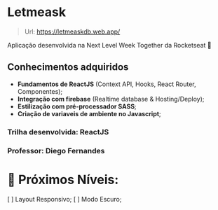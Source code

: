 # Letmeask

> Url: https://letmeaskdb.web.app/

Aplicação desenvolvida na Next Level Week Together da Rocketseat 🚀

## Conhecimentos adquiridos

- **Fundamentos de ReactJS** (Context API, Hooks, React Router, Componentes);
- **Integração com firebase** (Realtime database & Hosting/Deploy);
- **Estilização com pré-processador SASS**;
- **Criação de variaveis de ambiente no Javascript**;

### Trilha desenvolvida: ReactJS
### Professor: Diego Fernandes

# 🚀 Próximos Níveis:

[ ] Layout Responsivo;
[ ] Modo Escuro;

